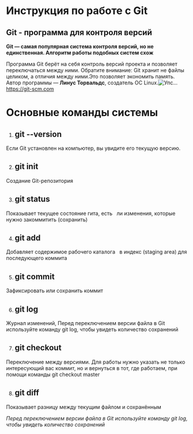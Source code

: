 # Инструкция по работе с Git #
## Git - программа для контроля версий ## 
__Git — самая популярная система контроля
версий, но не единственная. Алгоритм
работы подобных систем схож__ 

Программа Git берёт на себя контроль версий
проекта и позволяет переключаться между
ними. Обратите внимание: Git хранит не файлы
целиком, а отличия между ними.Это позволяет
экономить память. Автор программы — **Линус
Торвальдс**, создатель ОС Linux.![Упс...](linus.webp) https://git-scm.com

# Основные команды системы #
1. ## git --version ## 
Если Git установлен на компьютер, вы увидите его текущую версию.

2. ## git init ##
Создание Git-репозитория 

3.  ## git status ## 
Показывает текущее состояние гита, есть  
ли изменения, которые нужно закоммитить
(сохранить) 

4. ## git add ## 
Добавляет содержимое рабочего каталога  
в индекс (staging area) для последующего коммита 

5. ## git commit ## 
Зафиксировать или сохранить коммит 

6.  ## git log ## 
Журнал изменений, Перед переключением версии файла в Git
используйте команду git log, чтобы увидеть
количество сохранений 

7.  ## git checkout ## 
Переключение между версиями.
Для работы нужно указать не только
интересующий вас коммит, но и вернуться 
в тот, где работаем, при помощи команды 
git checkout master

8. ## git diff ## 
 Показывает разницу между текущим файлом и сохранённым 
 
 *Перед переключением версии файла в Git
используйте команду git log, чтобы увидеть
количество сохранений*